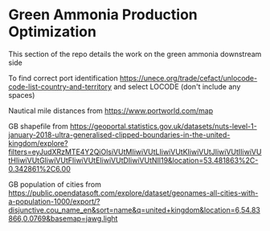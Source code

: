 # Green Ammonia Production Optimization
This section of the repo details the work on the green ammonia downstream side


To find correct port identification
https://unece.org/trade/cefact/unlocode-code-list-country-and-territory and select LOCODE (don't include any spaces)



Nautical mile distances from https://www.portworld.com/map

GB shapefile from https://geoportal.statistics.gov.uk/datasets/nuts-level-1-january-2018-ultra-generalised-clipped-boundaries-in-the-united-kingdom/explore?filters=eyJudXRzMTE4Y2QiOlsiVUtMIiwiVUtLIiwiVUtKIiwiVUtJIiwiVUtIIiwiVUtHIiwiVUtGIiwiVUtFIiwiVUtEIiwiVUtDIiwiVUtNIl19&location=53.481863%2C-0.342861%2C6.00

GB population of cities from https://public.opendatasoft.com/explore/dataset/geonames-all-cities-with-a-population-1000/export/?disjunctive.cou_name_en&sort=name&q=united+kingdom&location=6,54.83866,0.0769&basemap=jawg.light